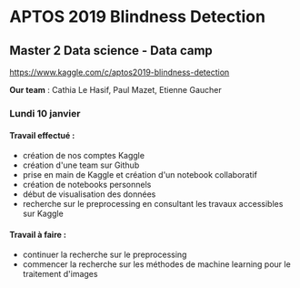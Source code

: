 # APTOS 2019 Blindness Detection
## Master 2 Data science - Data camp

https://www.kaggle.com/c/aptos2019-blindness-detection

**Our team** : Cathia Le Hasif, Paul Mazet, Etienne Gaucher

### Lundi 10 janvier

#### Travail effectué :
- création de nos comptes Kaggle
- création d'une team sur Github
- prise en main de Kaggle et création d'un notebook collaboratif
- création de notebooks personnels
- début de visualisation des données
- recherche sur le preprocessing en consultant les travaux accessibles sur Kaggle

#### Travail à faire :
- continuer la recherche sur le preprocessing
- commencer la recherche sur les méthodes de machine learning pour le traitement d'images
